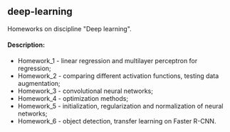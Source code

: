 ## deep-learning

Homeworks on discipline "Deep learning".

#### Description:
+ Homework_1 - linear regression and multilayer perceptron for regression;
+ Homework_2 - comparing different activation functions, testing data augmentation;
+ Homework_3 - convolutional neural networks;
+ Homework_4 - optimization methods;
+ Homework_5 - initialization, regularization and normalization of neural networks;
+ Homework_6 - object detection, transfer learning on Faster R-CNN.